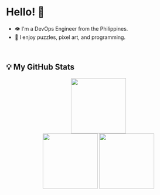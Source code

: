 # Hello! 👋 

- 👁 I'm a DevOps Engineer from the Philippines.
- 🚀 I enjoy puzzles, pixel art, and programming.

<br/>

## 💡 My GitHub Stats 

<div align="center">
<!--== GITHUB STREAKS ==-->  
  <picture>
    <source
      srcset="https://streak-stats.demolab.com?user=cymophic&locale=en&mode=daily&hide_border=false&card_width=437&dates=E4E4E4&date_format=n/j[/y]&background=222222&currStreakLabel=FB8C00&currStreakNum=E4E4E4&sideNums=E4E4E4&sideLabels=E4E4E4&border=838383"
      media="(prefers-color-scheme: dark), (prefers-color-scheme: no-preference)"
    />
    <source
      srcset="https://streak-stats.demolab.com?user=cymophic&locale=en&mode=daily&hide_border=false&card_width=437&dates=6A6A6A&date_format=n/j[/y]&background=F2F2F7&currStreakLabel=DB8E00&currStreakNum=111111&sideNums=111111&sideLabels=111111&border=D1D9E0"
      media="(prefers-color-scheme: light)"
    />
    <img src="https://streak-stats.demolab.com?user=cymophic&locale=en&mode=daily&hide_border=false&card_width=437&dates=E4E4E4&date_format=n/j[/y]" height="150"/>
  </picture>
<!--== GITHUB STREAKS ==-->  
  
<br/> 

<!--== TOP LANGUAGES ==-->  
  <picture>
    <source
      srcset="https://github-readme-stats.vercel.app/api/top-langs?username=cymophic&layout=compact&langs_count=6&card_width=370&exclude_repo=&bg_color=222222&title_color=E4E4E4&text_color=E4E4E4&border_color=838383"
      media="(prefers-color-scheme: dark)"
    />
    <source
      srcset="https://github-readme-stats.vercel.app/api/top-langs?username=cymophic&layout=compact&langs_count=6&card_width=370&exclude_repo=&bg_color=F2F2F7&title_color=111111&text_color=111111&border_color=D1D9E0"
      media="(prefers-color-scheme: light), (prefers-color-scheme: no-preference)"
    />
    <img src="https://github-readme-stats.vercel.app/api/top-langs?username=cymophic&layout=compact&langs_count=6&card_width=370&exclude_repo=" height="150"/>
  </picture>
<!--== TOP LANGUAGES ==-->

<!--== GITHUB STATS ==-->
  <picture>
    <source
      srcset="https://github-readme-stats.vercel.app/api?username=cymophic&show_icons=true&card_width=326&icon_color=FB8C00&bg_color=222222&title_color=E4E4E4&text_color=E4E4E4&border_color=838383"
      media="(prefers-color-scheme: dark)"
    />
    <source
      srcset="https://github-readme-stats.vercel.app/api?username=cymophic&show_icons=true&card_width=326&icon_color=DB8E00&bg_color=F2F2F7&title_color=111111&text_color=6A6A6A&border_color=D1D9E0"
      media="(prefers-color-scheme: light), (prefers-color-scheme: no-preference)"
    />
    <img src="https://github-readme-stats.vercel.app/api?username=cymophic&show_icons=true&card_width=326" height="150"/>
  </picture>
<!--== GITHUB STATS ==-->

  <br/>
  <br/>

<!--== PROFILE COUNTER ==-->
  <kbd>
    <picture>
      <source srcset="https://komarev.com/ghpvc/?username=cymophic&base=500&color=orange&abbreviated=true&label=Profile+Views&style=flat-square"/>
      <img src="https://komarev.com/ghpvc/?username=cymophic&base=500&color=orange&abbreviated=true&label=Profile+Views&style=flat-square" height="15" align="center">
    </picture>
  </kbd>
<!--== PROFILE COUNTER ==-->
</div>
